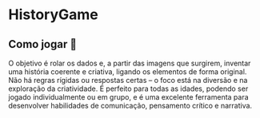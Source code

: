 # HistoryGame

## Como jogar 🎲
O objetivo é rolar os dados e, a partir das imagens que surgirem, inventar uma história coerente e criativa, ligando os elementos de forma original. Não há regras rígidas ou respostas certas – o foco está na diversão e na exploração da criatividade. É perfeito para todas as idades, podendo ser jogado individualmente ou em grupo, e é uma excelente ferramenta para desenvolver habilidades de comunicação, pensamento crítico e narrativa.
